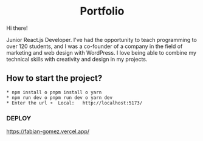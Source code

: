 <h1 align='center' >Portfolio</h1>

Hi there!

Junior React.js Developer. I've had the opportunity to teach programming to over 120 students, and I was a
co-founder of a company in the field of marketing and web design with WordPress. I love being able to
combine my technical skills with creativity and design in my projects.

## How to start the project?

```
* npm install o pnpm install o yarn
* npm run dev o pnpm run dev o yarn dev
* Enter the url ➜  Local:   http://localhost:5173/
```

### DEPLOY

https://fabian-gomez.vercel.app/

